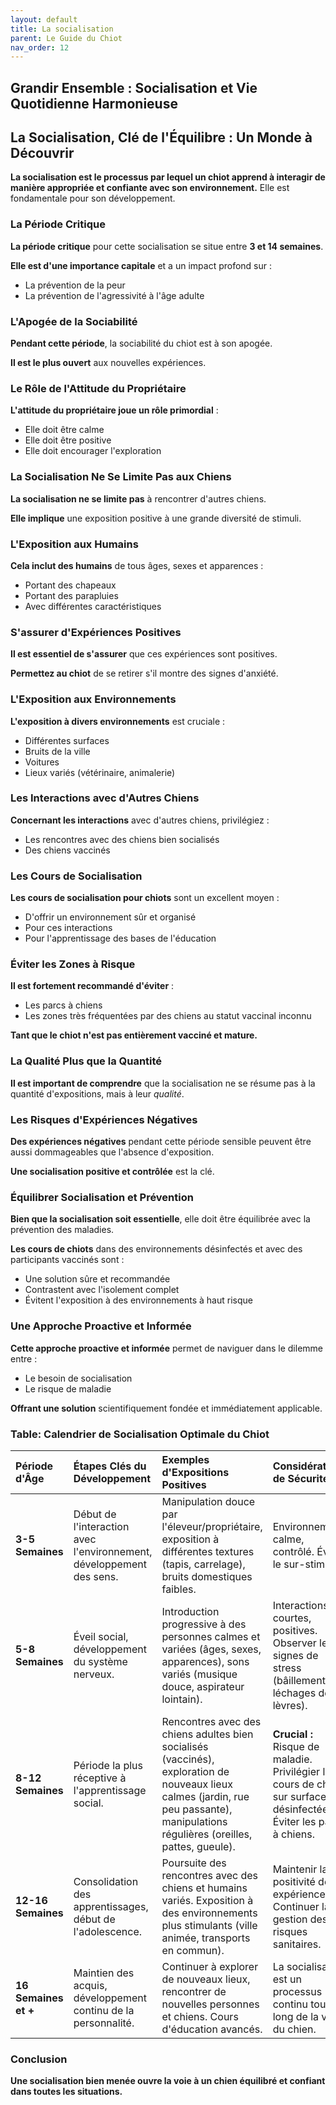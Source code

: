 ```yaml
---
layout: default
title: La socialisation
parent: Le Guide du Chiot
nav_order: 12
---
```


## **Grandir Ensemble : Socialisation et Vie Quotidienne Harmonieuse**

## **La Socialisation, Clé de l'Équilibre : Un Monde à Découvrir**

**La socialisation est le processus par lequel un chiot apprend à interagir de manière appropriée et confiante avec son environnement.** Elle est fondamentale pour son développement.

### **La Période Critique**

**La période critique** pour cette socialisation se situe entre **3 et 14 semaines**.

**Elle est d'une importance capitale** et a un impact profond sur :
- La prévention de la peur
- La prévention de l'agressivité à l'âge adulte

### **L'Apogée de la Sociabilité**

**Pendant cette période**, la sociabilité du chiot est à son apogée.

**Il est le plus ouvert** aux nouvelles expériences.

### **Le Rôle de l'Attitude du Propriétaire**

**L'attitude du propriétaire joue un rôle primordial** :
- Elle doit être calme
- Elle doit être positive
- Elle doit encourager l'exploration

### **La Socialisation Ne Se Limite Pas aux Chiens**

**La socialisation ne se limite pas** à rencontrer d'autres chiens.

**Elle implique** une exposition positive à une grande diversité de stimuli.

### **L'Exposition aux Humains**

**Cela inclut des humains** de tous âges, sexes et apparences :
- Portant des chapeaux
- Portant des parapluies
- Avec différentes caractéristiques

### **S'assurer d'Expériences Positives**

**Il est essentiel de s'assurer** que ces expériences sont positives.

**Permettez au chiot** de se retirer s'il montre des signes d'anxiété.

### **L'Exposition aux Environnements**

**L'exposition à divers environnements** est cruciale :
- Différentes surfaces
- Bruits de la ville
- Voitures
- Lieux variés (vétérinaire, animalerie)

### **Les Interactions avec d'Autres Chiens**

**Concernant les interactions** avec d'autres chiens, privilégiez :
- Les rencontres avec des chiens bien socialisés
- Des chiens vaccinés

### **Les Cours de Socialisation**

**Les cours de socialisation pour chiots** sont un excellent moyen :
- D'offrir un environnement sûr et organisé
- Pour ces interactions
- Pour l'apprentissage des bases de l'éducation

### **Éviter les Zones à Risque**

**Il est fortement recommandé d'éviter** :
- Les parcs à chiens
- Les zones très fréquentées par des chiens au statut vaccinal inconnu

**Tant que le chiot n'est pas entièrement vacciné et mature.**

### **La Qualité Plus que la Quantité**

**Il est important de comprendre** que la socialisation ne se résume pas à la quantité d'expositions, mais à leur *qualité*.

### **Les Risques d'Expériences Négatives**

**Des expériences négatives** pendant cette période sensible peuvent être aussi dommageables que l'absence d'exposition.

**Une socialisation positive et contrôlée** est la clé.

### **Équilibrer Socialisation et Prévention**

**Bien que la socialisation soit essentielle**, elle doit être équilibrée avec la prévention des maladies.

**Les cours de chiots** dans des environnements désinfectés et avec des participants vaccinés sont :
- Une solution sûre et recommandée
- Contrastent avec l'isolement complet
- Évitent l'exposition à des environnements à haut risque

### **Une Approche Proactive et Informée**

**Cette approche proactive et informée** permet de naviguer dans le dilemme entre :
- Le besoin de socialisation
- Le risque de maladie

**Offrant une solution** scientifiquement fondée et immédiatement applicable.

### **Table: Calendrier de Socialisation Optimale du Chiot**

| Période d'Âge | Étapes Clés du Développement | Exemples d'Expositions Positives | Considérations de Sécurité |
| :--- | :--- | :--- | :--- |
| **3-5 Semaines** | Début de l'interaction avec l'environnement, développement des sens. | Manipulation douce par l'éleveur/propriétaire, exposition à différentes textures (tapis, carrelage), bruits domestiques faibles. | Environnement calme, contrôlé. Éviter le sur-stimulus. |
| **5-8 Semaines** | Éveil social, développement du système nerveux. | Introduction progressive à des personnes calmes et variées (âges, sexes, apparences), sons variés (musique douce, aspirateur lointain). | Interactions courtes, positives. Observer les signes de stress (bâillements, léchages de lèvres). |
| **8-12 Semaines** | Période la plus réceptive à l'apprentissage social. | Rencontres avec des chiens adultes bien socialisés (vaccinés), exploration de nouveaux lieux calmes (jardin, rue peu passante), manipulations régulières (oreilles, pattes, gueule). | **Crucial :** Risque de maladie. Privilégier les cours de chiots sur surfaces désinfectées. Éviter les parcs à chiens. |
| **12-16 Semaines** | Consolidation des apprentissages, début de l'adolescence. | Poursuite des rencontres avec des chiens et humains variés. Exposition à des environnements plus stimulants (ville animée, transports en commun). | Maintenir la positivité des expériences. Continuer la gestion des risques sanitaires. |
| **16 Semaines et \+** | Maintien des acquis, développement continu de la personnalité. | Continuer à explorer de nouveaux lieux, rencontrer de nouvelles personnes et chiens. Cours d'éducation avancés. | La socialisation est un processus continu tout au long de la vie du chien. |

### **Conclusion**

**Une socialisation bien menée ouvre la voie à un chien équilibré et confiant dans toutes les situations.** 